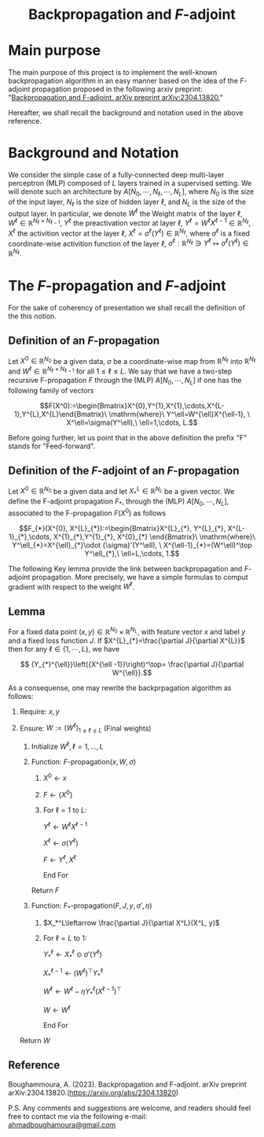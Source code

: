 <div align="center">
 
# Backpropagation and $F$-adjoint
<div align="left">

# Main purpose
 
The main purpose of this project is to implement the well-known backpropagation algorithm in an easy manner based on the idea of the $F$-adjoint propagation proposed in the following arxiv preprint: "[Backpropagation and F-adjoint. arXiv preprint arXiv:2304.13820.](https://arxiv.org/abs/2304.13820)"

Hereafter, we shall recall the background and notation used in the above reference.
# Background and Notation 
We consider the simple case of a fully-connected deep multi-layer perceptron (MLP) composed of $L$ layers trained in a supervised setting. 
We will denote such an architecture by $A[N_0, \cdots, N_\ell,\cdots, N_L]$, where $N_0$ is the size of the input layer, $N_\ell$ is the size of hidden layer $\ell$,
and $N_L$ is the size of the output layer. In particular, we denote $W^{\ell}$ the Weight matrix of the layer ${\ell}$,  $W^{\ell}\in\mathbb{R}^{N_{\ell}\times N_{\ell-1}}$,
 $Y^{\ell}$ the preactivation vector at layer ${\ell}$, $Y^{\ell} = W^{\ell}X^{\ell-1}\in\mathbb{R}^{N_{\ell}}$, $X^{\ell}$ the activition vector at the layer ${\ell}$, $X^{\ell} =\sigma^{\ell}(Y^{\ell})\in\mathbb{R}^{N_{\ell}}$, where $\sigma^\ell$  is a fixed coordinate-wise activition function of the layer ${\ell}$, $\sigma^\ell :\mathbb{R}^{N_{\ell}}\ni Y^{\ell}\longmapsto\sigma^{\ell}(Y^{\ell})\in\mathbb{R}^{N_{\ell}}.$


# The $F$-propagation and $F$-adjoint
For the sake of coherency  of presentation we shall recall the definition of the this notion. 

## Definition of an $F$-propagation 

Let $X^0\in\mathbb{R}^{N_0}$ be a given data, $\sigma$ be a coordinate-wise map from $\mathbb{R}^{N_\ell}$ into $\mathbb{R}^{N_{\ell}}$ and $W^{\ell}\in \mathbb{R}^{{N_{\ell}}\times{N_{\ell-1}}}$ for all ${1\leq \ell\leq L}$. We say that we have a two-step recursive F-propagation   $F$  through the (MLP) $`A[N_0,\cdots, N_L]`$ if   one has the following family of vectors
```math
F(X^0):=\begin{Bmatrix}X^{0},Y^{1},X^{1},\cdots,X^{L-1},Y^{L},X^{L}\end{Bmatrix}\  \mathrm{where}\  Y^\ell=W^{\ell}X^{\ell-1}, \ X^\ell=\sigma(Y^\ell),\ \ell=1,\cdots, L.
```
Before going further, let us point that in the above definition the prefix "F" stands for "Feed-forward".

## Definition of the $F$-adjoint of an $F$-propagation

Let $X^0\in\mathbb{R}^{N_0}$ be a given data and let  $X^L_*\in\mathbb{R}^{N_L}$ be a given vector.  We define the F-adjoint propagation  $`{F}_{*}`$, through the (MLP) $`A[N_0,\cdots, N_L]`$, associated to the F-propagation  $`F(X^0)`$  as follows 
```math
F_{*}(X^{0}, X^{L}_{*}):=\begin{Bmatrix}X^{L}_{*}, Y^{L}_{*}, X^{L-1}_{*},\cdots, X^{1}_{*},Y^{1}_{*}, X^{0}_{*} \end{Bmatrix}\  \mathrm{where}\  Y^\ell_{*}=X^{\ell}_{*}\odot {\sigma}'(Y^\ell), \ X^{\ell-1}_{*}=(W^\ell)^\top Y^\ell_{*},\ \ell=L,\cdots, 1.
```
The following Key lemma provide the link between backpropagation and $F$-adjoint propagation. More precisely, we have a simple formulas to comput gradient with respect to the weight $`W^\ell`$.

## Lemma

For a  fixed data point  $`(x, y) \in \mathbb{R}^{N_0}\times\mathbb{R}^{N_L}`$, with feature vector $x$ and label $y$ and  a  fixed loss function $J$.  If $`X^{L}_{*}=\frac{\partial J}{\partial X^{L}}`$ then for any $`\ell\in\{1,\cdots, L\}`$, we have 
```math
 {Y_{*}^{\ell}}\left({X^{\ell -1}}\right)^\top=  \frac{\partial J}{\partial W^{\ell}}.
```
As a consequense, one may rewrite the backprpagation algorithm as follows:

1. Require: $`x,y`$
2. Ensure: $`W:=(W^\ell)_{1\leq \ell\leq L}`$ (Final weights)

   1.  Initialize $`W^\ell , \ell=1,\ldots,L`$
   2.  Function: $F$-propagation($x,W,\sigma$)
    
        1.  $`X^0\leftarrow x`$
        2.  $`F\leftarrow\{X^0\}`$
        3.  For $`\ell=1`$ to $L$:
                            
            $`Y^\ell\leftarrow W^\ell X^{\ell-1}`$
                 
            $`X^\ell\leftarrow\sigma(Y^{\ell})`$
            
            $`F\leftarrow Y^\ell,X^\ell`$
            
            End For
          
       Return $F$
    3.  Function: $F_*$-propagation($`F, J, y, \sigma',\eta`$)

        1. $`X_*^L\leftarrow \frac{\partial J}{\partial X^L}(X^L, y)`$        
        2. For $`\ell= L`$ to $1$:
                              
            $`Y_*^\ell\leftarrow X_*^{\ell}\odot\sigma'(Y^\ell)`$
           
           $`X^{\ell-1}_{*} \leftarrow \displaystyle({W^{\ell}})^\top Y^\ell_{*}`$
           
           $`W^\ell\leftarrow W^\ell-\eta Y_*^\ell(X^{\ell-1})^\top`$
           
           $`W\leftarrow W^\ell`$
           
           End For
           
     Return $W$
 

## Reference

<div id="refs" class="references">


Boughammoura, A. (2023). Backpropagation and F-adjoint. arXiv preprint arXiv:2304.13820.(https://arxiv.org/abs/2304.13820)

</div>

P.S.
Any comments and suggestions are welcome, and readers should feel free to contact me via the following e-mail: ahmadboughamoura@gmail.com
